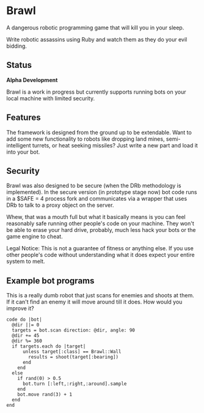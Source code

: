 # Brawl

A dangerous robotic programming game that will kill you in your sleep.

Write robotic assassins using Ruby and watch them as they do your evil bidding.

## Status
**Alpha Development**

Brawl is a work in progress but currently supports running bots on your local machine with limited security.

## Features
The framework is designed from the ground up to be extendable. Want to add some new functionality to robots like dropping land mines, semi-intelligent turrets, or heat seeking missiles? Just write a new part and load it into your bot.

## Security
Brawl was also designed to be secure (when the DRb methodology is implemented). In the secure version (in prototype stage now) bot code runs in a $SAFE = 4 process fork and communicates via a wrapper that uses DRb to talk to a proxy object on the server. 

Whew, that was a mouth full but what it basically means is you can feel reasonably safe running other people's code on your machine. They won't be able to erase your hard drive, probably, much less hack your bots or the game engine to cheat.

Legal Notice: This is not a guarantee of fitness or anything else. If you use other people's code without understanding what it does expect your entire system to melt.

## Example bot programs

This is a really dumb robot that just scans for enemies and shoots at them. If it can't find an enemy it will move around till it does. How would you improve it?  

    code do |bot|
      @dir ||= 0
      targets = bot.scan direction: @dir, angle: 90
      @dir += 45
      @dir %= 360
      if targets.each do |target|
          unless target[:class] == Brawl::Wall
            results = shoot(target[:bearing])
          end
        end
      else
        if rand(0) > 0.5
          bot.turn [:left,:right,:around].sample
        end
        bot.move rand(3) + 1
      end
    end
  